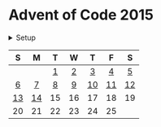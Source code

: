 # Advent of Code 2015

<details>
  <summary>Setup</summary>

  Using [asdf](https://asdf-vm.com/#/):

  ```sh
  asdf plugin add erlang
  asdf plugin add elixir
  asdf install
  ```
</details>

|  S   |  M   |  T  |  W  |  T   |  F   |  S   |
| :--: | :--: | :-: | :-: | :-:  | :-:  | :-:  |
|      |      | [1] | [2] | [3]  | [4]  | [5]  |
|  [6] | [7]  | [8] | [9] | [10] | [11] | [12] |
| [13] | [14] | 15  | 16  | 17   | 18   | 19   |
|  20  | 21   | 22  | 23  | 24   | 25   |      |

[1]: ./lib/2015/1.ex
[2]: ./lib/2015/2.ex
[3]: ./lib/2015/3.ex
[4]: ./lib/2015/4.ex
[5]: ./lib/2015/5.ex
[6]: ./lib/2015/6.ex
[7]: ./lib/2015/7.ex
[8]: ./lib/2015/8.ex
[9]: ./lib/2015/9.ex
[10]: ./lib/2015/10.ex
[11]: ./lib/2015/11.ex
[12]: ./lib/2015/12.ex
[13]: ./lib/2015/13.ex
[14]: ./lib/2015/14.ex
